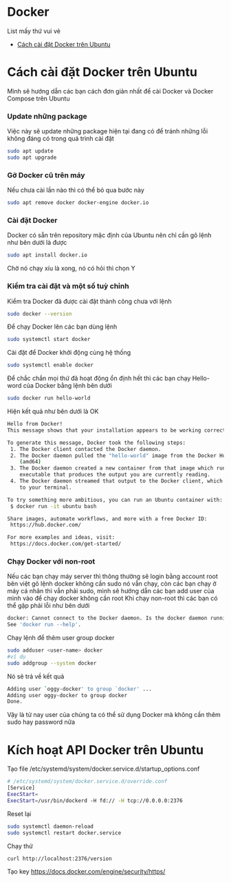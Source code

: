 
# Docker 
List mấy thứ vui vẻ

 - [ Cách cài đặt Docker trên Ubuntu](#cách-cài-đặt-docker-trên-ubuntu)

# Cách cài đặt Docker trên Ubuntu

Mình sẽ hướng dẫn các bạn cách đơn giản nhất để cài Docker và Docker Compose trên Ubuntu

### Update những package

Việc này sẽ update những package hiện tại đang có để tránh những lỗi không đáng có trong quá trình cài đặt

```bash
sudo apt update 
sudo apt upgrade
```
### Gỡ Docker cũ trên máy
Nếu chưa cài lần nào thì có thể bỏ qua bước này
```bash
sudo apt remove docker docker-engine docker.io
```

### Cài đặt Docker
Docker có sẵn trên repository mặc định của Ubuntu nên chỉ cần gõ lệnh như bên dưới là được
```bash
sudo apt install docker.io
```
Chờ nó chạy xíu là xong, nó có hỏi thì chọn Y 
### Kiểm tra cài đặt và một số tuỳ chỉnh
Kiểm tra Docker đã được cài đặt thành công chưa với lệnh
```bash
sudo docker --version
```
Để chạy Docker lên các bạn dùng lệnh
```bash
sudo systemctl start docker
```
Cài đặt để Docker khởi động cùng hệ thống
```bash
sudo systemctl enable docker
```

Để chắc chắn mọi thứ đã hoạt động ổn định hết thì các bạn chạy Hello-word của Docker bằng lệnh bên dưới
```bash
sudo docker run hello-world
```
Hiện kết quả như bên dưới là OK
```bash
Hello from Docker!
This message shows that your installation appears to be working correctly.

To generate this message, Docker took the following steps:
 1. The Docker client contacted the Docker daemon.
 2. The Docker daemon pulled the "hello-world" image from the Docker Hub.
    (amd64)
 3. The Docker daemon created a new container from that image which runs the
    executable that produces the output you are currently reading.
 4. The Docker daemon streamed that output to the Docker client, which sent it
    to your terminal.

To try something more ambitious, you can run an Ubuntu container with:
 $ docker run -it ubuntu bash

Share images, automate workflows, and more with a free Docker ID:
 https://hub.docker.com/

For more examples and ideas, visit:
 https://docs.docker.com/get-started/
```
### Chạy Docker với non-root
Nếu các bạn chạy máy server thì thông thường sẽ login bằng account root bên việt gõ lệnh docker không cần sudo nó vẫn chạy, còn các bạn chạy ở máy cá nhân thì vẫn phải sudo, mình sẽ hướng dẫn các bạn add user của mình vào để chạy docker không cần root
Khi chạy non-root thì các bạn có thể gặp phải lỗi như bên dưới
```bash
docker: Cannot connect to the Docker daemon. Is the docker daemon running on this host?.
See 'docker run --help'.
```
Chạy lệnh để thêm user group docker
```bash
sudo adduser <user-name> docker
#ví dụ
sudo addgroup --system docker
```
Nó sẽ trả về kết quả
```bash
Adding user `oggy-docker' to group `docker' ...
Adding user oggy-docker to group docker
Done.
```
Vậy là từ nay user của chúng ta có thể sử dụng Docker mà không cần thêm sudo hay password nữa

# Kích hoạt API Docker trên Ubuntu

Tạo file /etc/systemd/system/docker.service.d/startup_options.conf
```bash
# /etc/systemd/system/docker.service.d/override.conf
[Service]
ExecStart=
ExecStart=/usr/bin/dockerd -H fd:// -H tcp://0.0.0.0:2376
```
Reset lại

```bash
sudo systemctl daemon-reload
sudo systemctl restart docker.service
```
Chạy thử

```bash
curl http://localhost:2376/version
```

Tạo key
https://docs.docker.com/engine/security/https/
```bash

```
